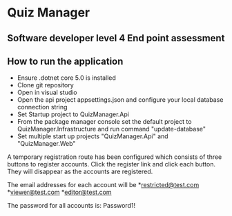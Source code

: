 # Quiz Manager

## Software developer level 4 End point assessment

## How to run the application

* Ensure .dotnet core 5.0 is installed
* Clone git repository
* Open in visual studio
* Open the api project appsettings.json and configure your local database connection string
* Set Startup project to QuizManager.Api
* From the package manager console set the default project to QuizManager.Infrastructure and run command "update-database"
* Set multiple start up projects "QuizManager.Api" and "QuizManager.Web"

A temporary registration route has been configured which consists of three buttons to register accounts. 
Click the register link and click each button. They will disappear as the accounts are registered.

The email addresses for each account will be
*restricted@test.com
*viewer@test.com
*editor@test.com

The password for all accounts is: Password1!

